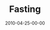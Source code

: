 ---
layout: message
category: message
series: "Force Feed"
title: "Fasting"
date: 2010-04-25-00-00
message_id: 616
audio-description: "Chuck Mingo discusses the importance of building pauses into our life."
audio: "http://s3.amazonaws.com/crossroadsaudiomessages/ForceFeed3.mp3"
audio-title: "Fasting"
audio-duration: "35:19"
program-description: ""
program: "http://www.crossroads.net/players/media/hq/04_24-25_10Program.pdf"
program-title: "Fasting (program)"
video-description: "Chuck Mingo talks about the importance of pauses in our life."
video-title: "Fasting "
video: "https://s3.amazonaws.com/crossroadsvideomessages/ForceFeed3.mp4"
video-poster: "https://www.crossroads.net/uploadedfiles/forcefeed3-still.jpg"
---